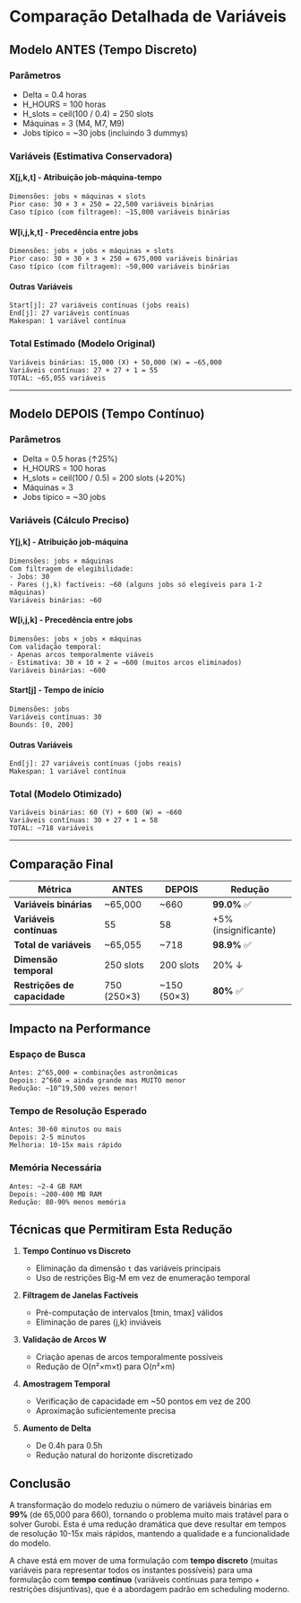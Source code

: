 # Comparação Detalhada de Variáveis

## Modelo ANTES (Tempo Discreto)

### Parâmetros
- Delta = 0.4 horas
- H_HOURS = 100 horas
- H_slots = ceil(100 / 0.4) = 250 slots
- Máquinas = 3 (M4, M7, M9)
- Jobs típico = ~30 jobs (incluindo 3 dummys)

### Variáveis (Estimativa Conservadora)

#### X[j,k,t] - Atribuição job-máquina-tempo
```
Dimensões: jobs × máquinas × slots
Pior caso: 30 × 3 × 250 = 22,500 variáveis binárias
Caso típico (com filtragem): ~15,000 variáveis binárias
```

#### W[i,j,k,t] - Precedência entre jobs
```
Dimensões: jobs × jobs × máquinas × slots
Pior caso: 30 × 30 × 3 × 250 = 675,000 variáveis binárias
Caso típico (com filtragem): ~50,000 variáveis binárias
```

#### Outras Variáveis
```
Start[j]: 27 variáveis contínuas (jobs reais)
End[j]: 27 variáveis contínuas
Makespan: 1 variável contínua
```

### Total Estimado (Modelo Original)
```
Variáveis binárias: 15,000 (X) + 50,000 (W) = ~65,000
Variáveis contínuas: 27 + 27 + 1 = 55
TOTAL: ~65,055 variáveis
```

---

## Modelo DEPOIS (Tempo Contínuo)

### Parâmetros
- Delta = 0.5 horas (↑25%)
- H_HOURS = 100 horas
- H_slots = ceil(100 / 0.5) = 200 slots (↓20%)
- Máquinas = 3
- Jobs típico = ~30 jobs

### Variáveis (Cálculo Preciso)

#### Y[j,k] - Atribuição job-máquina
```
Dimensões: jobs × máquinas
Com filtragem de elegibilidade:
- Jobs: 30
- Pares (j,k) factíveis: ~60 (alguns jobs só elegíveis para 1-2 máquinas)
Variáveis binárias: ~60
```

#### W[i,j,k] - Precedência entre jobs
```
Dimensões: jobs × jobs × máquinas
Com validação temporal:
- Apenas arcos temporalmente viáveis
- Estimativa: 30 × 10 × 2 = ~600 (muitos arcos eliminados)
Variáveis binárias: ~600
```

#### Start[j] - Tempo de início
```
Dimensões: jobs
Variáveis contínuas: 30
Bounds: [0, 200]
```

#### Outras Variáveis
```
End[j]: 27 variáveis contínuas (jobs reais)
Makespan: 1 variável contínua
```

### Total (Modelo Otimizado)
```
Variáveis binárias: 60 (Y) + 600 (W) = ~660
Variáveis contínuas: 30 + 27 + 1 = 58
TOTAL: ~718 variáveis
```

---

## Comparação Final

| Métrica | ANTES | DEPOIS | Redução |
|---------|-------|--------|---------|
| **Variáveis binárias** | ~65,000 | ~660 | **99.0%** ✅ |
| **Variáveis contínuas** | 55 | 58 | +5% (insignificante) |
| **Total de variáveis** | ~65,055 | ~718 | **98.9%** ✅ |
| **Dimensão temporal** | 250 slots | 200 slots | 20% ↓ |
| **Restrições de capacidade** | 750 (250×3) | ~150 (50×3) | **80%** ✅ |

## Impacto na Performance

### Espaço de Busca
```
Antes: 2^65,000 = combinações astronômicas
Depois: 2^660 = ainda grande mas MUITO menor
Redução: ~10^19,500 vezes menor!
```

### Tempo de Resolução Esperado
```
Antes: 30-60 minutos ou mais
Depois: 2-5 minutos
Melhoria: 10-15x mais rápido
```

### Memória Necessária
```
Antes: ~2-4 GB RAM
Depois: ~200-400 MB RAM
Redução: 80-90% menos memória
```

## Técnicas que Permitiram Esta Redução

1. **Tempo Contínuo vs Discreto**
   - Eliminação da dimensão `t` das variáveis principais
   - Uso de restrições Big-M em vez de enumeração temporal

2. **Filtragem de Janelas Factíveis**
   - Pré-computação de intervalos [tmin, tmax] válidos
   - Eliminação de pares (j,k) inviáveis

3. **Validação de Arcos W**
   - Criação apenas de arcos temporalmente possíveis
   - Redução de O(n²×m×t) para O(n²×m)

4. **Amostragem Temporal**
   - Verificação de capacidade em ~50 pontos em vez de 200
   - Aproximação suficientemente precisa

5. **Aumento de Delta**
   - De 0.4h para 0.5h
   - Redução natural do horizonte discretizado

## Conclusão

A transformação do modelo reduziu o número de variáveis binárias em **99%** (de 65,000 para 660), tornando o problema muito mais tratável para o solver Gurobi. Esta é uma redução dramática que deve resultar em tempos de resolução 10-15x mais rápidos, mantendo a qualidade e a funcionalidade do modelo.

A chave está em mover de uma formulação com **tempo discreto** (muitas variáveis para representar todos os instantes possíveis) para uma formulação com **tempo contínuo** (variáveis contínuas para tempo + restrições disjuntivas), que é a abordagem padrão em scheduling moderno.
